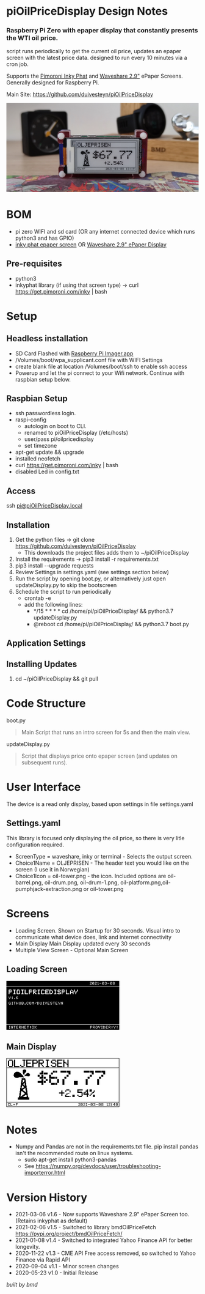 # piOilPriceDisplay Design Notes
### Raspberry Pi Zero with epaper display that constantly presents the WTI oil price.

script runs periodically to get the current oil price, updates an epaper screen with the latest price data.
designed to run every 10 minutes via a cron job.

Supports the [Pimoroni Inky Phat](https://shop.pimoroni.com/products/inky-phat?variant=12549254938707) and [Waveshare 2.9"](https://www.waveshare.com/wiki/2.9inch_e-Paper_Module) ePaper Screens. Generally designed for Raspberry Pi.

Main Site: https://github.com/duivesteyn/piOilPriceDisplay


![Display Photo](_screenshots/README-OilPriceDisplay-v1.6.jpg)

# BOM
- pi zero WIFI and sd card (OR any internet connected device which runs python3 and has GPIO)
- [inky phat epaper screen](https://shop.pimoroni.com/products/inky-phat?variant=12549254938707)  OR [Waveshare 2.9" ePaper Display](https://www.waveshare.com/wiki/2.9inch_e-Paper_Module)
 
## Pre-requisites
- python3
- inkyphat library (if using that screen type) -> curl https://get.pimoroni.com/inky | bash  

# Setup

## Headless installation
- SD Card Flashed with [Raspberry Pi Imager.app](https://www.raspberrypi.org/blog/raspberry-pi-imager-imaging-utility/)
- /Volumes/boot/wpa_supplicant.conf file with WIFI Settings
- create blank file at location /Volumes/boot/ssh to enable ssh access
- Powerup and let the pi connect to your Wifi network. Continue with raspbian setup below.

## Raspbian Setup
- ssh passwordless login. 
- raspi-config
	- autologin on boot to CLI.
 	- renamed to piOilPriceDisplay (/etc/hosts)
 	- user/pass pi/oilpricedisplay
 	- set timezone
- apt-get update && upgrade
- installed neofetch
- curl https://get.pimoroni.com/inky | bash
- disabled Led in config.txt

## Access

ssh pi@piOilPriceDisplay.local
 
## Installation

1. Get the python files -> git clone https://github.com/duivesteyn/piOilPriceDisplay    
	* This downloads the project files adds them to ~/piOilPriceDisplay
2. Install the requirements -> pip3 install -r requirements.txt 
3. pip3 install --upgrade requests
4. Review Settings in settings.yaml (see settings section below)
5. Run the script by opening boot.py, or alternatively just open updateDisplay.py to skip the bootscreen
6. Schedule the script to run periodically
	* crontab -e
	* add the following lines:
		* */15 * * * * cd /home/pi/piOilPriceDisplay/ && python3.7 updateDisplay.py
		* @reboot cd /home/pi/piOilPriceDisplay/ && python3.7 boot.py


## Application Settings


## Installing Updates

1. cd ~/piOilPriceDisplay && git pull

# Code Structure 

boot.py
> Main Script that runs an intro screen for 5s and then the main view.
	
updateDisplay.py 
> Script that displays price onto epaper screen (and updates on subsequent runs).


# User Interface

The device is a read only display, based upon settings in file settings.yaml

## Settings.yaml

This library is focused only displaying the oil price, so there is very litle configuration required.

- ScreenType = waveshare, inky or terminal - Selects the output screen. 
- Choice1Name = OLJEPRISEN - The header text you would like on the screen (I use it in Norwegian)
- Choice1Icon = oil-tower.png - the icon. Included options are oil-barrel.png, oil-drum.png, oil-drum-1.png, oil-platform.png,oil-pumphjack-extraction.png or oil-tower.png

# Screens

- Loading Screen. 	Shown on Startup for 30 seconds. Visual intro to communicate what device does, link and internet connectivity
- Main Display 		Main Display updated every 30 seconds
- Multiple View Screen - Optional Main Screen

## Loading Screen

![](_screenshots/img1-boot.png)

## Main Display

![](_screenshots/img2-single.png)


# Notes

* Numpy and Pandas are not in the requirements.txt file. pip install pandas isn't the recommended route on linux systems. 
	* sudo apt-get install python3-pandas 
	* See https://numpy.org/devdocs/user/troubleshooting-importerror.html

# Version History

* 2021-03-06 v1.6 - Now supports Waveshare 2.9" ePaper Screen too. (Retains inkyphat as default)
* 2021-02-06 v1.5 - Switched to library bmdOilPriceFetch https://pypi.org/project/bmdOilPriceFetch/ 
* 2021-01-08 v1.4 - Switched to integrated Yahoo Finance API for better longevity.
* 2020-11-22 v1.3 - CME API Free access removed, so switched to Yahoo Finance via Rapid API
* 2020-09-04 v1.1 - Minor screen changes
* 2020-05-23 v1.0 - Initial Release

*built by bmd*